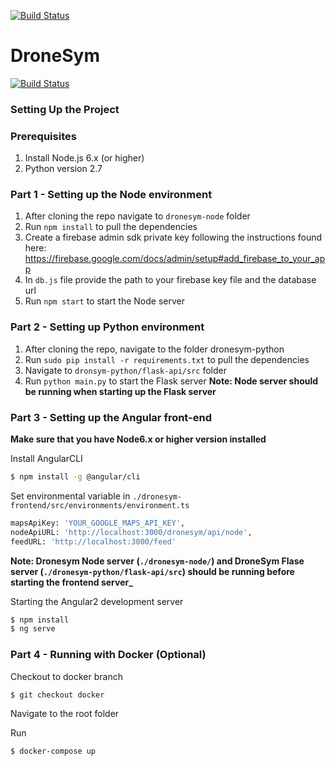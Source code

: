 [![Build Status](https://travis-ci.org/scorelab/DroneSym.svg?branch=master)](https://travis-ci.org/scorelab/DroneSym)

# DroneSym
[![Build Status](https://travis-ci.org/scorelab/DroneSym.svg?branch=develop)](https://travis-ci.org/scorelab/DroneSym)

### Setting Up the Project

### Prerequisites

1. Install Node.js 6.x (or higher)
2. Python version 2.7

### Part 1 - Setting up the Node environment

1. After cloning the repo navigate to `dronesym-node` folder
2. Run `npm install` to pull the dependencies
3. Create a firebase admin sdk private key following the instructions found here: https://firebase.google.com/docs/admin/setup#add_firebase_to_your_app
4. In `db.js` file provide the path to your firebase key file and the database url
5. Run `npm start` to start the Node server


### Part 2 - Setting up Python environment

1. After cloning the repo, navigate to the folder dronesym-python
2. Run `sudo pip install -r requirements.txt` to pull the dependencies
3. Navigate to `dronsym-python/flask-api/src` folder
4. Run `python main.py` to start the Flask server
**Note: Node server should be running when starting up the Flask server**

### Part 3 - Setting up the Angular front-end

**Make sure that you have Node6.x or higher version installed**

Install AngularCLI

```sh
$ npm install -g @angular/cli
```
Set environmental variable in `./dronesym-frontend/src/environments/environment.ts`

```sh
mapsApiKey: 'YOUR_GOOGLE_MAPS_API_KEY',
nodeApiURL: 'http://localhost:3000/dronesym/api/node',
feedURL: 'http://localhost:3000/feed'
```
**Note: Dronesym Node server (`./dronesym-node/`) and DroneSym Flase server (`./dronesym-python/flask-api/src`) should be running before starting the frontend server_**

Starting the Angular2 development server

```sh
$ npm install
$ ng serve
```

### Part 4 - Running with Docker (Optional)

Checkout to docker branch

```sh
$ git checkout docker
```

Navigate to the root folder

Run

```sh
$ docker-compose up
```
